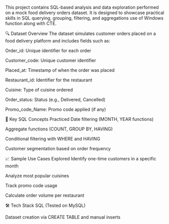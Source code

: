 This project contains SQL-based analysis and data exploration performed on a mock food delivery orders dataset. It is designed to showcase practical skills in SQL querying, grouping, filtering, and aggregations use of Windows function along with CTE.

🔍 Dataset Overview
The dataset simulates customer orders placed on a food delivery platform and includes fields such as:

Order_id: Unique identifier for each order

Customer_code: Unique customer identifier

Placed_at: Timestamp of when the order was placed

Restaurant_id: Identifier for the restaurant

Cuisine: Type of cuisine ordered

Order_status: Status (e.g., Delivered, Cancelled)

Promo_code_Name: Promo code applied (if any)

📘 Key SQL Concepts Practiced
Date filtering (MONTH, YEAR functions)

Aggregate functions (COUNT, GROUP BY, HAVING)

Conditional filtering with WHERE and HAVING

Customer segmentation based on order frequency

📈 Sample Use Cases Explored
Identify one-time customers in a specific month

Analyze most popular cuisines

Track promo code usage

Calculate order volume per restaurant

🛠️ Tech Stack
SQL (Tested on MySQL)

Dataset creation via CREATE TABLE and manual inserts
